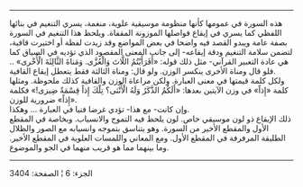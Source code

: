 ------------------------------------------------------------------------

هذه السورة في عمومها كأنها منظومة موسيقية علوية، منغمة، يسري التنغيم في
بنائها اللفظي كما يسري في إيقاع فواصلها الموزونة المقفاة. ويلحظ هذا
التنغيم في السورة بصفة عامة ويبدو القصد فيه واضحا في بعض المواضع وقد
زيدت لفظة أو اختيرت قافية، لتضمن سلامة التنغيم ودقة إيقاعه- إلى جانب
المعنى المقصود الذي تؤديه في السياق كما هي عادة التعبير القرآني- مثل ذلك
قوله: «أَفَرَأَيْتُمُ اللَّاتَ وَالْعُزَّى. وَمَناةَ الثَّالِثَةَ الْأُخْرى» .. فلو قال ومناة
الأخرى ينكسر الوزن. ولو قال: ومناة الثالثة فقط يتعطل إيقاع القافية.  
ولكل كلمة قيمتها في معنى العبارة. ولكن مراعاة الوزن والقافية كذلك
ملحوظة. ومثلها كلمة «إِذاً» في وزن الآيتين بعدها: «أَلَكُمُ الذَّكَرُ وَلَهُ الْأُنْثى؟
تِلْكَ إِذاً قِسْمَةٌ ضِيزى!» فكلمة «إِذاً» ضرورية للوزن.  
وإن كانت- مع هذا- تؤدي غرضا فنيا في العبارة ... وهكذا.  
ذلك الإيقاع ذو لون موسيقي خاص. لون يلحظ فيه التموج والانسياب. وبخاصة في
المقطع الأول والمقطع الأخير من السورة. وهو يتناسق بتموجه وانسيابه مع
الصور والظلال الطليقة المرفرفة في المقطع الأول. ومع المعاني واللمسات
العلوية في المقطع الأخير. وما بينهما مما هو قريب منهما في الجو والموضوع.

------------------------------------------------------------------------

الجزء: 6 ¦ الصفحة: 3404
